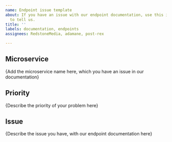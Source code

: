 ```yaml
---
name: Endpoint issue template
about: If you have an issue with our endpoint documentation, use this issue template
  to tell us.
title: ''
labels: documentation, endpoints
assignees: RedstoneMedia, adamane, post-rex

---
```


## Microservice
{Add the microservice name here, which you have an issue in our documentation}

## Priority
{Describe the priority of your problem here}

## Issue
{Describe the issue you have, with our endpoint documentation here}
